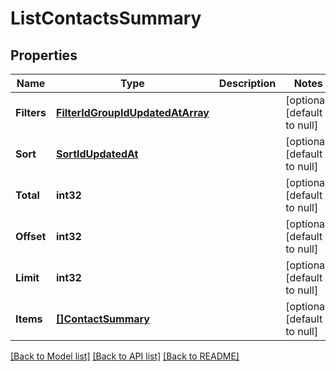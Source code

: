 # ListContactsSummary

## Properties
Name | Type | Description | Notes
------------ | ------------- | ------------- | -------------
**Filters** | [**FilterIdGroupIdUpdatedAtArray**](FilterIdGroupIdUpdatedAtArray.md) |  | [optional] [default to null]
**Sort** | [**SortIdUpdatedAt**](SortIdUpdatedAt.md) |  | [optional] [default to null]
**Total** | **int32** |  | [optional] [default to null]
**Offset** | **int32** |  | [optional] [default to null]
**Limit** | **int32** |  | [optional] [default to null]
**Items** | [**[]ContactSummary**](ContactSummary.md) |  | [optional] [default to null]

[[Back to Model list]](../README.md#documentation-for-models) [[Back to API list]](../README.md#documentation-for-api-endpoints) [[Back to README]](../README.md)


